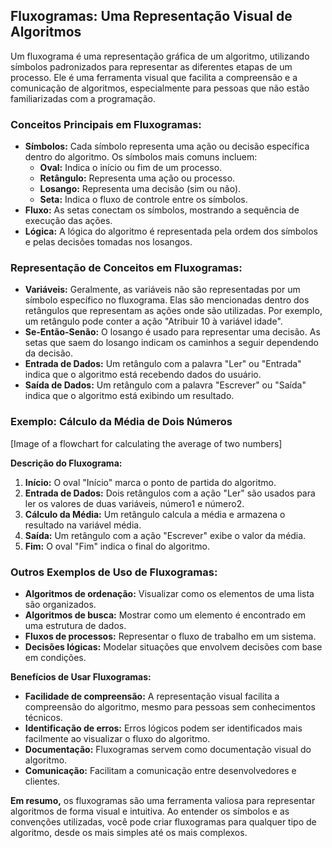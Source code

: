 ## Fluxogramas: Uma Representação Visual de Algoritmos

Um fluxograma é uma representação gráfica de um algoritmo, utilizando símbolos padronizados para representar as diferentes etapas de um processo. Ele é uma ferramenta visual que facilita a compreensão e a comunicação de algoritmos, especialmente para pessoas que não estão familiarizadas com a programação.

### Conceitos Principais em Fluxogramas:

* **Símbolos:** Cada símbolo representa uma ação ou decisão específica dentro do algoritmo. Os símbolos mais comuns incluem:
    * **Oval:** Indica o início ou fim de um processo.
    * **Retângulo:** Representa uma ação ou processo.
    * **Losango:** Representa uma decisão (sim ou não).
    * **Seta:** Indica o fluxo de controle entre os símbolos.
* **Fluxo:** As setas conectam os símbolos, mostrando a sequência de execução das ações.
* **Lógica:** A lógica do algoritmo é representada pela ordem dos símbolos e pelas decisões tomadas nos losangos.

### Representação de Conceitos em Fluxogramas:

* **Variáveis:** Geralmente, as variáveis não são representadas por um símbolo específico no fluxograma. Elas são mencionadas dentro dos retângulos que representam as ações onde são utilizadas. Por exemplo, um retângulo pode conter a ação "Atribuir 10 à variável idade".
* **Se-Então-Senão:** O losango é usado para representar uma decisão. As setas que saem do losango indicam os caminhos a seguir dependendo da decisão.
* **Entrada de Dados:** Um retângulo com a palavra "Ler" ou "Entrada" indica que o algoritmo está recebendo dados do usuário.
* **Saída de Dados:** Um retângulo com a palavra "Escrever" ou "Saída" indica que o algoritmo está exibindo um resultado.

### Exemplo: Cálculo da Média de Dois Números

[Image of a flowchart for calculating the average of two numbers]

**Descrição do Fluxograma:**

1. **Início:** O oval "Início" marca o ponto de partida do algoritmo.
2. **Entrada de Dados:** Dois retângulos com a ação "Ler" são usados para ler os valores de duas variáveis, número1 e número2.
3. **Cálculo da Média:** Um retângulo calcula a média e armazena o resultado na variável média.
4. **Saída:** Um retângulo com a ação "Escrever" exibe o valor da média.
5. **Fim:** O oval "Fim" indica o final do algoritmo.

### Outros Exemplos de Uso de Fluxogramas:

* **Algoritmos de ordenação:** Visualizar como os elementos de uma lista são organizados.
* **Algoritmos de busca:** Mostrar como um elemento é encontrado em uma estrutura de dados.
* **Fluxos de processos:** Representar o fluxo de trabalho em um sistema.
* **Decisões lógicas:** Modelar situações que envolvem decisões com base em condições.

**Benefícios de Usar Fluxogramas:**

* **Facilidade de compreensão:** A representação visual facilita a compreensão do algoritmo, mesmo para pessoas sem conhecimentos técnicos.
* **Identificação de erros:** Erros lógicos podem ser identificados mais facilmente ao visualizar o fluxo do algoritmo.
* **Documentação:** Fluxogramas servem como documentação visual do algoritmo.
* **Comunicação:** Facilitam a comunicação entre desenvolvedores e clientes.

**Em resumo,** os fluxogramas são uma ferramenta valiosa para representar algoritmos de forma visual e intuitiva. Ao entender os símbolos e as convenções utilizadas, você pode criar fluxogramas para qualquer tipo de algoritmo, desde os mais simples até os mais complexos.

